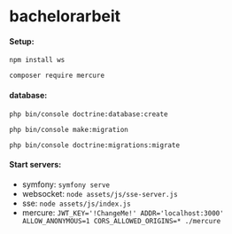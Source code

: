 # bachelorarbeit

#### Setup:
```npm install ws```

```composer require mercure```

#### database:
```php bin/console doctrine:database:create```

```php bin/console make:migration```

```php bin/console doctrine:migrations:migrate```

#### Start servers:
* symfony: ```symfony serve```
* websocket: ```node assets/js/sse-server.js```
* sse: ```node assets/js/index.js```
* mercure: ```JWT_KEY='!ChangeMe!' ADDR='localhost:3000' ALLOW_ANONYMOUS=1 CORS_ALLOWED_ORIGINS=* ./mercure```

